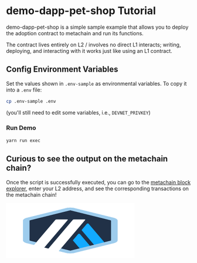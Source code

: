 # demo-dapp-pet-shop Tutorial

demo-dapp-pet-shop is a simple sample example that allows you to deploy the adoption contract to metachain and run its functions.

The contract lives entirely on L2 / involves no direct L1 interacts; writing, deploying, and interacting with it works just like using an L1 contract.

## Config Environment Variables

Set the values shown in `.env-sample` as environmental variables. To copy it into a `.env` file:

```bash
cp .env-sample .env
```

(you'll still need to edit some variables, i.e., `DEVNET_PRIVKEY`)

### Run Demo

```bash
yarn run exec
```

## Curious to see the output on the metachain chain?

Once the script is successfully executed, you can go to the [metachain block explorer](https://goerli-rollup-explorer.metachain-i.co/), enter your L2 address, and see the corresponding transactions on the metachain chain!

<p align="left">
  <img width="350" height="150" src= "../../assets/logo.svg" />
</p>